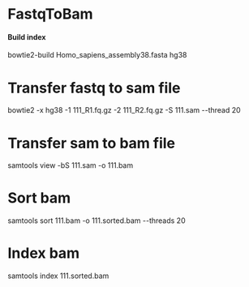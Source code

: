 # FastqToBam

#### Build index
bowtie2-build Homo_sapiens_assembly38.fasta hg38

# Transfer fastq to sam file
bowtie2  -x hg38 -1 111_R1.fq.gz -2 111_R2.fq.gz  -S 111.sam --thread 20

# Transfer sam to bam file
samtools view -bS 111.sam -o 111.bam

# Sort bam
samtools sort 111.bam -o 111.sorted.bam --threads 20

# Index bam
samtools index 111.sorted.bam

